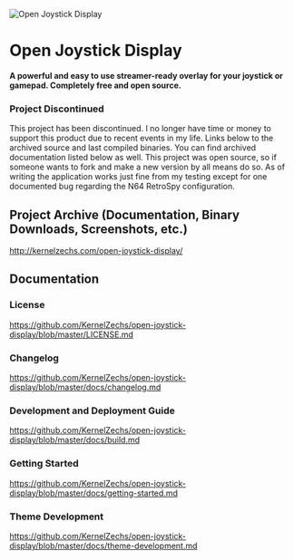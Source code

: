 
![Open Joystick Display](http://kernelzechs.com/open-joystick-display/images/logo-dark.png)

# Open Joystick Display
**A powerful and easy to use streamer-ready overlay for your joystick or gamepad. Completely free and open source.**

### Project Discontinued

This project has been discontinued. I no longer have time or money to support this product due to recent events in my life. Links below to the archived source and last compiled binaries. You can find archived documentation listed below as well. This project was open source, so if someone wants to fork and make a new version by all means do so. As of writing the application works just fine from my testing except for one documented bug regarding the N64 RetroSpy configuration.

## Project Archive (Documentation, Binary Downloads, Screenshots, etc.)
http://kernelzechs.com/open-joystick-display/

## Documentation

### License
https://github.com/KernelZechs/open-joystick-display/blob/master/LICENSE.md

### Changelog
https://github.com/KernelZechs/open-joystick-display/blob/master/docs/changelog.md

### Development and Deployment Guide
https://github.com/KernelZechs/open-joystick-display/blob/master/docs/build.md

### Getting Started
https://github.com/KernelZechs/open-joystick-display/blob/master/docs/getting-started.md

### Theme Development
https://github.com/KernelZechs/open-joystick-display/blob/master/docs/theme-development.md

